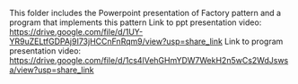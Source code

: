 This folder includes the Powerpoint presentation of Factory pattern and a program that implements this pattern
Link to ppt presentation video: https://drive.google.com/file/d/1UY-YR9uZELtfGDPAj9I73jHCCnFnRqm9/view?usp=share_link
Link to program presentation video: https://drive.google.com/file/d/1cs4lVehGHmYDW7WekH2n5wCs2WdJswsa/view?usp=share_link
